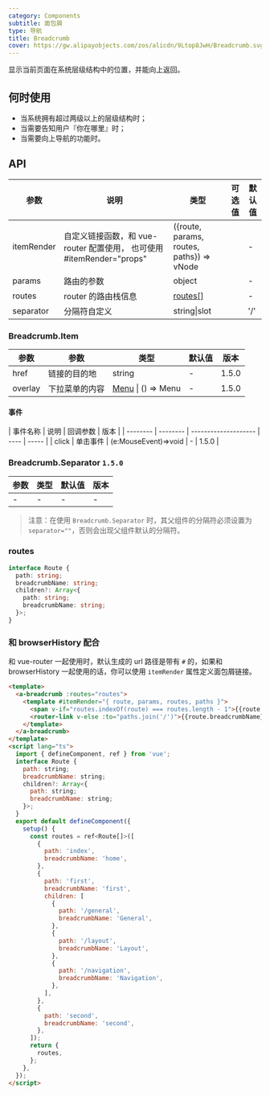 ```yaml
---
category: Components
subtitle: 面包屑
type: 导航
title: Breadcrumb
cover: https://gw.alipayobjects.com/zos/alicdn/9Ltop8JwH/Breadcrumb.svg
---
```


显示当前页面在系统层级结构中的位置，并能向上返回。

## 何时使用

- 当系统拥有超过两级以上的层级结构时；
- 当需要告知用户『你在哪里』时；
- 当需要向上导航的功能时。

## API

| 参数 | 说明 | 类型 | 可选值 | 默认值 |
| --- | --- | --- | --- | --- |
| itemRender | 自定义链接函数，和 vue-router 配置使用， 也可使用 #itemRender="props" | ({route, params, routes, paths}) => vNode |  | - |
| params | 路由的参数 | object |  | - |
| routes | router 的路由栈信息 | [routes\[\]](#routes) |  | - |
| separator | 分隔符自定义 | string\|slot |  | '/' |

### Breadcrumb.Item

| 参数    | 参数           | 类型                                   | 默认值 | 版本  |
| ------- | -------------- | -------------------------------------- | ------ | ----- |
| href    | 链接的目的地   | string                                 | -      | 1.5.0 |
| overlay | 下拉菜单的内容 | [Menu](/components/menu) \| () => Menu | -      | 1.5.0 |

#### 事件

| 事件名称 | 说明     | 回调参数             | 版本 |
| -------- | -------- | -------------------- | ---- | ----- |
| click    | 单击事件 | (e:MouseEvent)=>void | -    | 1.5.0 |

### Breadcrumb.Separator `1.5.0`

| 参数 | 类型 | 默认值 | 版本 |
| ---- | ---- | ------ | ---- |
| -    | -    | -      | -    |

> 注意：在使用 `Breadcrumb.Separator` 时，其父组件的分隔符必须设置为 `separator=""`，否则会出现父组件默认的分隔符。

### routes

```ts
interface Route {
  path: string;
  breadcrumbName: string;
  children?: Array<{
    path: string;
    breadcrumbName: string;
  }>;
}
```

### 和 browserHistory 配合

和 vue-router 一起使用时，默认生成的 url 路径是带有 `#` 的，如果和 browserHistory 一起使用的话，你可以使用 `itemRender` 属性定义面包屑链接。

```html
<template>
  <a-breadcrumb :routes="routes">
    <template #itemRender="{ route, params, routes, paths }">
      <span v-if="routes.indexOf(route) === routes.length - 1">{{route.breadcrumbName}}</span>
      <router-link v-else :to="paths.join('/')">{{route.breadcrumbName}}</router-link>
    </template>
  </a-breadcrumb>
</template>
<script lang="ts">
  import { defineComponent, ref } from 'vue';
  interface Route {
    path: string;
    breadcrumbName: string;
    children?: Array<{
      path: string;
      breadcrumbName: string;
    }>;
  }
  export default defineComponent({
    setup() {
      const routes = ref<Route[]>([
        {
          path: 'index',
          breadcrumbName: 'home',
        },
        {
          path: 'first',
          breadcrumbName: 'first',
          children: [
            {
              path: '/general',
              breadcrumbName: 'General',
            },
            {
              path: '/layout',
              breadcrumbName: 'Layout',
            },
            {
              path: '/navigation',
              breadcrumbName: 'Navigation',
            },
          ],
        },
        {
          path: 'second',
          breadcrumbName: 'second',
        },
      ]);
      return {
        routes,
      };
    },
  });
</script>
```
